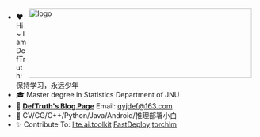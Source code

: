 <img src="https://github-readme-stats-git-masterrstaa-rickstaa.vercel.app/api?username=DefTruth&show_icons=true&theme=light" alt="logo" height="140" width="450" align="right" style="margin: 5px; margin-bottom: 0px;" />  

- ❤ Hi ~ I am DefTruth: 保持学习，永远少年
- 🎓 Master degree in Statistics Department of JNU
- 📖 [**DefTruth's Blog Page**](https://www.zhihu.com/column/c_1360887484541452288) Email: qyjdef@163.com
- 🔭 CV/CG/C++/Python/Java/Android/推理部署小白
- ✨ Contribute To: [lite.ai.toolkit](https://github.com/DefTruth/lite.ai.toolkit) [FastDeploy](https://github.com/PaddlePaddle/FastDeploy) [torchlm](https://github.com/DefTruth/torchlm)

